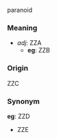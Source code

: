 paranoid
### Meaning
+ _adj_: ZZA
    + __eg__: ZZB

### Origin

ZZC

### Synonym

__eg__: ZZD

+ ZZE



